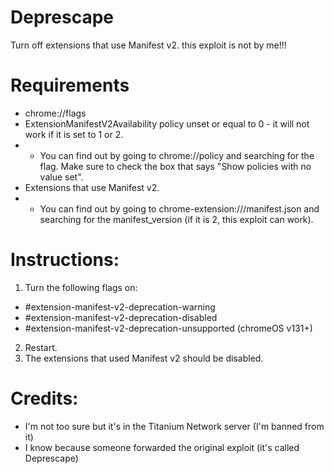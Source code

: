 # Deprescape
Turn off extensions that use Manifest v2. this exploit is not by me!!!

# Requirements
- chrome://flags
- ExtensionManifestV2Availability policy unset or equal to 0 - it will not work if it is set to 1 or 2.
- - You can find out by going to chrome://policy and searching for the flag. Make sure to check the box that says "Show policies with no value set".
- Extensions that use Manifest v2.
- - You can find out by going to chrome-extension://<extension-id>/manifest.json and searching for the manifest_version (if it is 2, this exploit can work).

# Instructions:
1. Turn the following flags on:
- #extension-manifest-v2-deprecation-warning
- #extension-manifest-v2-deprecation-disabled
- #extension-manifest-v2-deprecation-unsupported (chromeOS v131+)
2. Restart.
3. The extensions that used Manifest v2 should be disabled.

# Credits:
- I'm not too sure but it's in the Titanium Network server (I'm banned from it)
- I know because someone forwarded the original exploit (it's called Deprescape)
